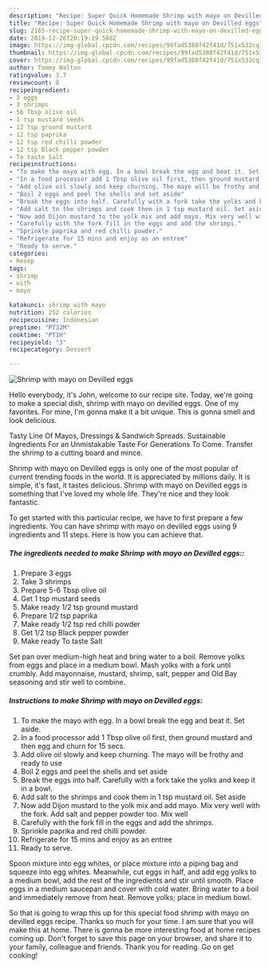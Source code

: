 ```yaml
---
description: "Recipe: Super Quick Homemade Shrimp with mayo on Devilled eggs"
title: "Recipe: Super Quick Homemade Shrimp with mayo on Devilled eggs"
slug: 2165-recipe-super-quick-homemade-shrimp-with-mayo-on-devilled-eggs
date: 2019-12-26T20:19:19.588Z
image: https://img-global.cpcdn.com/recipes/99fad5388f42f41d/751x532cq70/shrimp-with-mayo-on-devilled-eggs-recipe-main-photo.jpg
thumbnail: https://img-global.cpcdn.com/recipes/99fad5388f42f41d/751x532cq70/shrimp-with-mayo-on-devilled-eggs-recipe-main-photo.jpg
cover: https://img-global.cpcdn.com/recipes/99fad5388f42f41d/751x532cq70/shrimp-with-mayo-on-devilled-eggs-recipe-main-photo.jpg
author: Tommy Walton
ratingvalue: 3.7
reviewcount: 8
recipeingredient:
- 3 eggs
- 3 shrimps
- 56 Tbsp olive oil
- 1 tsp mustard seeds
- 12 tsp ground mustard
- 12 tsp paprika
- 12 tsp red chilli powder
- 12 tsp Black pepper powder
- To taste Salt
recipeinstructions:
- "To make the mayo with egg. In a bowl break the egg and beat it. Set aside."
- "In a food processor add 1 Tbsp olive oil first, then ground mustard and then egg and churn for 15 secs."
- "Add olive oil slowly and keep churning. The mayo will be frothy and ready to use"
- "Boil 2 eggs and peel the shells and set aside"
- "Break the eggs into half. Carefully with a fork take the yolks and keep it in a bowl."
- "Add salt to the shrimps and cook them in 1 tsp mustard oil. Set aside"
- "Now add Dijon mustard to the yolk mix and add mayo. Mix very well with the fork. Add salt and pepper powder too. Mix well"
- "Carefully with the fork fill in the eggs and add the shrimps."
- "Sprinkle paprika and red chilli powder."
- "Refrigerate for 15 mins and enjoy as an entree"
- "Ready to serve."
categories:
- Resep
tags:
- shrimp
- with
- mayo

katakunci: shrimp with mayo
nutrition: 252 calories
recipecuisine: Indonesian
preptime: "PT32M"
cooktime: "PT1H"
recipeyield: "3"
recipecategory: Dessert

---
```



![Shrimp with mayo on Devilled eggs](https://img-global.cpcdn.com/recipes/99fad5388f42f41d/751x532cq70/shrimp-with-mayo-on-devilled-eggs-recipe-main-photo.jpg)

Hello everybody, it's John, welcome to our recipe site. Today, we're going to make a special dish, shrimp with mayo on devilled eggs. One of my favorites. For mine, I'm gonna make it a bit unique. This is gonna smell and look delicious.

Tasty Line Of Mayos, Dressings &amp; Sandwich Spreads. Sustainable Ingredients For an Unmistakable Taste For Generations To Come. Transfer the shrimp to a cutting board and mince.

Shrimp with mayo on Devilled eggs is only one of the most popular of current trending foods in the world. It is appreciated by millions daily. It is simple, it's fast, it tastes delicious. Shrimp with mayo on Devilled eggs is something that I've loved my whole life. They're nice and they look fantastic.


To get started with this particular recipe, we have to first prepare a few ingredients. You can have shrimp with mayo on devilled eggs using 9 ingredients and 11 steps. Here is how you can achieve that.

##### The ingredients needed to make Shrimp with mayo on Devilled eggs::

1. Prepare 3 eggs
1. Take 3 shrimps
1. Prepare 5-6 Tbsp olive oil
1. Get 1 tsp mustard seeds
1. Make ready 1/2 tsp ground mustard
1. Prepare 1/2 tsp paprika
1. Make ready 1/2 tsp red chilli powder
1. Get 1/2 tsp Black pepper powder
1. Make ready To taste Salt


Set pan over medium-high heat and bring water to a boil. Remove yolks from eggs and place in a medium bowl. Mash yolks with a fork until crumbly. Add mayonnaise, mustard, shrimp, salt, pepper and Old Bay seasoning and stir well to combine. 

##### Instructions to make Shrimp with mayo on Devilled eggs:

1. To make the mayo with egg. In a bowl break the egg and beat it. Set aside.
1. In a food processor add 1 Tbsp olive oil first, then ground mustard and then egg and churn for 15 secs.
1. Add olive oil slowly and keep churning. The mayo will be frothy and ready to use
1. Boil 2 eggs and peel the shells and set aside
1. Break the eggs into half. Carefully with a fork take the yolks and keep it in a bowl.
1. Add salt to the shrimps and cook them in 1 tsp mustard oil. Set aside
1. Now add Dijon mustard to the yolk mix and add mayo. Mix very well with the fork. Add salt and pepper powder too. Mix well
1. Carefully with the fork fill in the eggs and add the shrimps.
1. Sprinkle paprika and red chilli powder.
1. Refrigerate for 15 mins and enjoy as an entree
1. Ready to serve.


Spoon mixture into egg whites, or place mixture into a piping bag and squeeze into egg whites. Meanwhile, cut eggs in half, and add egg yolks to a medium bowl, add the rest of the ingredients and stir until smooth. Place eggs in a medium saucepan and cover with cold water. Bring water to a boil and immediately remove from heat. Remove yolks; place in medium bowl. 

So that is going to wrap this up for this special food shrimp with mayo on devilled eggs recipe. Thanks so much for your time. I am sure that you will make this at home. There is gonna be more interesting food at home recipes coming up. Don't forget to save this page on your browser, and share it to your family, colleague and friends. Thank you for reading. Go on get cooking!
